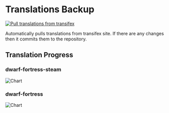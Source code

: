 # Translations Backup

[![Pull translations from transifex](https://github.com/dfint/translations-backup/actions/workflows/pull-translations.yml/badge.svg)](https://github.com/dfint/translations-backup/actions/workflows/pull-translations.yml)

Automatically pulls translations from transifex site. If there are any changes then it commits them to the repository.

## Translation Progress

### dwarf-fortress-steam

![Chart](https://quickchart.io/chart/render/sf-938e3c2b-e3c7-4d81-b174-fb7d3800a903)

### dwarf-fortress

![Chart](https://quickchart.io/chart/render/sf-100d1720-52ba-46ed-8cf1-3fb0136169d1)